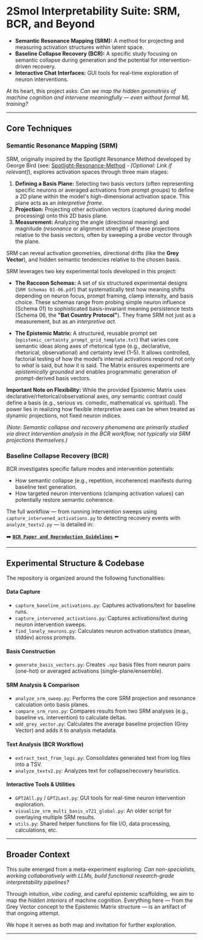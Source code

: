 # 2Smol Interpretability Suite: SRM, BCR, and Beyond

*   **Semantic Resonance Mapping (SRM):** A method for projecting and measuring activation structures within latent space.
*   **Baseline Collapse Recovery (BCR):** A specific study focusing on semantic collapse during generation and the potential for intervention-driven recovery.
*   **Interactive Chat Interfaces:** GUI tools for real-time exploration of neuron interventions.

At its heart, this project asks:
_Can we map the hidden geometries of machine cognition and intervene meaningfully — even without formal ML training?_

---

## Core Techniques

### Semantic Resonance Mapping (SRM)

SRM, originally inspired by the Spotlight Resonance Method developed by George Bird (see: [Spotlight-Resonance-Method](https://github.com/gwb/Spotlight-Resonance-Method) - *[Optional: Link if relevant]*), explores activation spaces through three main stages:

1.  **Defining a Basis Plane:** Selecting two basis vectors (often representing specific neurons or averaged activations from prompt groups) to define a 2D plane within the model's high-dimensional activation space. This plane acts as an *interpretive frame*.
2.  **Projection:** Projecting other activation vectors (captured during model processing) onto this 2D basis plane.
3.  **Measurement:** Analyzing the angle (directional meaning) and magnitude (*resonance* or alignment strength) of these projections relative to the basis vectors, often by sweeping a probe vector through the plane.

SRM can reveal activation geometries, directional drifts (like the **Grey Vector**), and hidden semantic tendencies relative to the chosen basis.

SRM leverages two key experimental tools developed in this project:

*   **The Raccoon Schemas:** A set of six structured experimental designs (`SRM Schemas 01-06.pdf`) that systematically test how meaning shifts depending on neuron focus, prompt framing, clamp intensity, and basis choice. These schemas range from probing simple neuron influence (Schema 01) to sophisticated basis-invariant meaning persistence tests (Schema 06, the **"Bat Country Protocol"**). They frame SRM not just as a measurement, but as an *interpretive act*.

*   **The Epistemic Matrix:** A structured, reusable prompt set (`epistemic_certainty_prompt_grid_template.txt`) that varies core semantic ideas along axes of rhetorical type (e.g., declarative, rhetorical, observational) and certainty level (1–5). It allows controlled, factorial testing of how the model’s internal activations respond not only to *what* is said, but *how* it is said. The Matrix ensures experiments are *epistemically grounded* and enables programmatic generation of prompt-derived basis vectors.

**Important Note on Flexibility:** While the provided Epistemic Matrix uses declarative/rhetorical/observational axes, *any* semantic contrast could define a basis (e.g., serious vs. comedic, mathematical vs. spiritual). The power lies in realizing how flexible interpretive axes can be when treated as dynamic projections, not fixed neuron indices.

*(Note: Semantic collapse and recovery phenomena are primarily studied via direct intervention analysis in the BCR workflow, not typically via SRM projections themselves.)*

### Baseline Collapse Recovery (BCR)

BCR investigates specific failure modes and intervention potentials:

*   How semantic collapse (e.g., repetition, incoherence) manifests during baseline text generation.
*   How targeted neuron interventions (clamping activation values) can potentially restore semantic coherence.

The full workflow — from running intervention sweeps using `capture_intervened_activations.py` to detecting recovery events with `analyze_textv2.py` — is detailed in:

➡️ **[`BCR Paper and Reproduction Guidelines`](https://github.com/ApocryphalEditor/2Smol-Interpretability/tree/main/Documentation/BCR)** ⬅️

---

## Experimental Structure & Codebase

The repository is organized around the following functionalities:

#### Data Capture
*   `capture_baseline_activations.py`: Captures activations/text for baseline runs.
*   `capture_intervened_activations.py`: Captures activations/text during neuron intervention sweeps.
*   `find_lonely_neurons.py`: Calculates neuron activation statistics (mean, stddev) across prompts.

#### Basis Construction
*   `generate_basis_vectors.py`: Creates `.npz` basis files from neuron pairs (one-hot) or averaged activations (single-plane/ensemble).

#### SRM Analysis & Comparison
*   `analyze_srm_sweep.py`: Performs the core SRM projection and resonance calculation onto basis planes.
*   `compare_srm_runs.py`: Compares results from two SRM analyses (e.g., baseline vs. intervention) to calculate deltas.
*   `add_grey_vector.py`: Calculates the average baseline projection (Grey Vector) and adds it to analysis metadata.

#### Text Analysis (BCR Workflow)
*   `extract_text_from_logs.py`: Consolidates generated text from log files into a TSV.
*   `analyze_textv2.py`: Analyzes text for collapse/recovery heuristics.

#### Interactive Tools & Utilities
*   `GPT2All.py` / `GPT2Last.py`: GUI tools for real-time neuron intervention exploration.
*   `visualize_srm_multi_basis_v721_global.py`: An older script for overlaying multiple SRM results.
*   `utils.py`: Shared helper functions for file I/O, data processing, calculations, etc.

---

## Broader Context

This suite emerged from a meta-experiment exploring:
_Can non-specialists, working collaboratively with LLMs, build functional research-grade interpretability pipelines?_

Through intuition, *vibe coding*, and careful epistemic scaffolding, we aim to map the *hidden interiors* of machine cognition. Everything here — from the Grey Vector concept to the Epistemic Matrix structure — is an artifact of that ongoing attempt.

We hope it serves as both map and invitation for further exploration.

---
